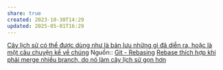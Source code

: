 ```yaml
---
share: true
created: 2023-10-30T14:29
updated: 2025-05-01T16:29
---
```

[Cây lịch sử có thể được dùng như là bản lưu những gì đã diễn ra, hoặc là một câu chuyện kể về chúng](../../Th%C4%83m%20d%C3%B2,%20so%20s%C3%A1nh/C%C3%A2y%20l%E1%BB%8Bch%20s%E1%BB%AD%20c%C3%B3%20th%E1%BB%83%20%C4%91%C6%B0%E1%BB%A3c%20d%C3%B9ng%20nh%C6%B0%20l%C3%A0%20b%E1%BA%A3n%20l%C6%B0u%20nh%E1%BB%AFng%20g%C3%AC%20%C4%91%C3%A3%20di%E1%BB%85n%20ra,%20ho%E1%BA%B7c%20l%C3%A0%20m%E1%BB%99t%20c%C3%A2u%20chuy%E1%BB%87n%20k%E1%BB%83%20v%E1%BB%81%20ch%C3%BAng.md)
Nguồn:: [Git - Rebasing](https://git-scm.com/book/en/v2/Git-Branching-Rebasing#_rebase_vs_merge)
[Rebase thích hợp khi phải merge nhiều branch, do nó làm cây lịch sử gọn hơn](./Rebase%20th%C3%ADch%20h%E1%BB%A3p%20khi%20ph%E1%BA%A3i%20merge%20nhi%E1%BB%81u%20branch,%20do%20n%C3%B3%20l%C3%A0m%20c%C3%A2y%20l%E1%BB%8Bch%20s%E1%BB%AD%20g%E1%BB%8Dn%20h%C6%A1n.md)